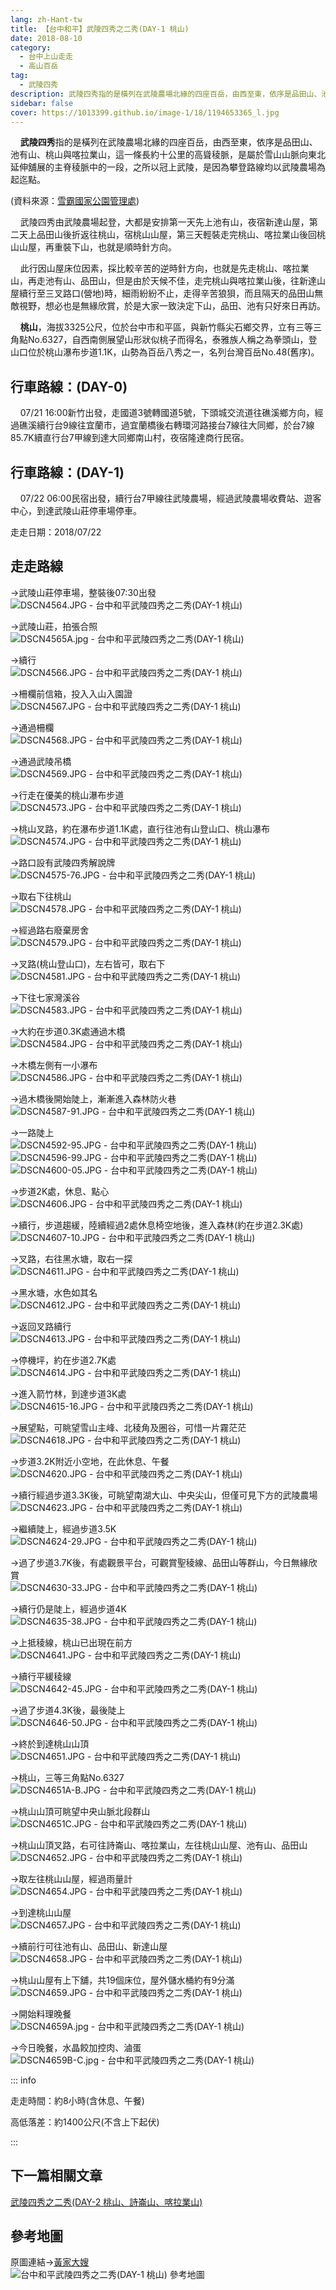 ```yaml
---
lang: zh-Hant-tw
title: 【台中和平】武陵四秀之二秀(DAY-1 桃山)
date: 2018-08-10
category: 
  - 台中上山走走
  - 高山百岳
tag:
  - 武陵四秀
description: 武陵四秀指的是橫列在武陵農場北緣的四座百岳，由西至東，依序是品田山、池有山、桃山與喀拉業山，這一條長約十公里的高聳稜脈，是屬於雪山山脈向東北延伸舖展的主脊稜脈中的一段，之所以冠上武陵，是因為攀登路線均以武陵農場為起迄點。
sidebar: false
cover: https://1013399.github.io/image-1/18/1194653365_l.jpg
---
```


    **武陵四秀**指的是橫列在武陵農場北緣的四座百岳，由西至東，依序是品田山、池有山、桃山與喀拉業山，這一條長約十公里的高聳稜脈，是屬於雪山山脈向東北延伸舖展的主脊稜脈中的一段，之所以冠上武陵，是因為攀登路線均以武陵農場為起迄點。

<!-- more -->

(資料來源：[雪霸國家公園管理處](https://www.spnp.gov.tw/old/Article.aspx?a=1w%2Bby5rFa%2Bw%3D&lang=1))  

    武陵四秀由武陵農場起登，大都是安排第一天先上池有山，夜宿新達山屋，第二天上品田山後折返往桃山，宿桃山山屋，第三天輕裝走完桃山、喀拉業山後回桃山山屋，再重裝下山，也就是順時針方向。  

    此行因山屋床位因素，採比較辛苦的逆時針方向，也就是先走桃山、喀拉業山，再走池有山、品田山，但是由於天候不佳，走完桃山與喀拉業山後，往新達山屋續行至三叉路口(營地)時，細雨紛紛不止，走得辛苦狼狽，而且隔天的品田山無敵視野，想必也是無緣欣賞，於是大家一致決定下山，品田、池有只好來日再訪。  

    **桃山**，海拔3325公尺，位於台中市和平區，與新竹縣尖石鄉交界，立有三等三角點No.6327，自西南側展望山形狀似桃子而得名，泰雅族人稱之為拳頭山，登山口位於桃山瀑布步道1.1K，山勢為百岳八秀之一，名列台灣百岳No.48(舊序)。

## 行車路線：(DAY-0)  
    07/21 16:00新竹出發，走國道3號轉國道5號，下頭城交流道往礁溪鄉方向，經過礁溪續行台9線往宜蘭市，過宜蘭橋後右轉環河路接台7線往大同鄉，於台7線85.7K續直行台7甲線到達大同鄉南山村，夜宿隆達商行民宿。

## 行車路線：(DAY-1)  
    07/22 06:00民宿出發，續行台7甲線往武陵農場，經過武陵農場收費站、遊客中心，到達武陵山莊停車場停車。

走走日期：2018/07/22

## 走走路線
→武陵山莊停車場，整裝後07:30出發  
![DSCN4564.JPG - 台中和平武陵四秀之二秀(DAY-1 桃山)](https://1013399.github.io/image-1/18/1194652865_l.jpg)

→武陵山莊，拍張合照  
![DSCN4565A.jpg - 台中和平武陵四秀之二秀(DAY-1 桃山)](https://1013399.github.io/image-1/18/1194652965_l.jpg)

→續行  
![DSCN4566.JPG - 台中和平武陵四秀之二秀(DAY-1 桃山)](https://1013399.github.io/image-1/18/1194651292_l.jpg)

→柵欄前信箱，投入入山入園證  
![DSCN4567.JPG - 台中和平武陵四秀之二秀(DAY-1 桃山)](https://1013399.github.io/image-1/18/1194652078_l.jpg)

→通過柵欄  
![DSCN4568.JPG - 台中和平武陵四秀之二秀(DAY-1 桃山)](https://1013399.github.io/image-1/18/1194652966_l.jpg)

→通過武陵吊橋  
![DSCN4569.JPG - 台中和平武陵四秀之二秀(DAY-1 桃山)](https://1013399.github.io/image-1/18/1194651802_l.jpg)

→行走在優美的桃山瀑布步道  
![DSCN4573.JPG - 台中和平武陵四秀之二秀(DAY-1 桃山)](https://1013399.github.io/image-1/18/1194653065_l.jpg)

→桃山叉路，約在瀑布步道1.1K處，直行往池有山登山口、桃山瀑布  
![DSCN4574.JPG - 台中和平武陵四秀之二秀(DAY-1 桃山)](https://1013399.github.io/image-1/18/1194653066_l.jpg)

→路口設有武陵四秀解說牌  
![DSCN4575-76.JPG - 台中和平武陵四秀之二秀(DAY-1 桃山)](https://1013399.github.io/image-1/18/1194651803_l.jpg)

→取右下往桃山  
![DSCN4578.JPG - 台中和平武陵四秀之二秀(DAY-1 桃山)](https://1013399.github.io/image-1/18/1194652967_l.jpg)

→經過路右廢棄房舍  
![DSCN4579.JPG - 台中和平武陵四秀之二秀(DAY-1 桃山)](https://1013399.github.io/image-1/18/1194653165_l.jpg)

→叉路(桃山登山口)，左右皆可，取右下  
![DSCN4581.JPG - 台中和平武陵四秀之二秀(DAY-1 桃山)](https://1013399.github.io/image-1/18/1194651293_l.jpg)

→下往七家灣溪谷  
![DSCN4583.JPG - 台中和平武陵四秀之二秀(DAY-1 桃山)](https://1013399.github.io/image-1/18/1194652374_l.jpg)

→大約在步道0.3K處通過木橋  
![DSCN4584.JPG - 台中和平武陵四秀之二秀(DAY-1 桃山)](https://1013399.github.io/image-1/18/1194651485_l.jpg)

→木橋左側有一小瀑布  
![DSCN4586.JPG - 台中和平武陵四秀之二秀(DAY-1 桃山)](https://1013399.github.io/image-1/18/1194653166_l.jpg)

→過木橋後開始陡上，漸漸進入森林防火巷  
![DSCN4587-91.JPG - 台中和平武陵四秀之二秀(DAY-1 桃山)](https://1013399.github.io/image-1/18/1194652867_l.jpg)

→一路陡上  
![DSCN4592-95.JPG - 台中和平武陵四秀之二秀(DAY-1 桃山)](https://1013399.github.io/image-1/18/1194652079_l.jpg)  
![DSCN4596-99.JPG - 台中和平武陵四秀之二秀(DAY-1 桃山)](https://1013399.github.io/image-1/18/1194652375_l.jpg)  
![DSCN4600-05.JPG - 台中和平武陵四秀之二秀(DAY-1 桃山)](https://1013399.github.io/image-1/18/1194653265_l.jpg)

→步道2K處，休息、點心  
![DSCN4606.JPG - 台中和平武陵四秀之二秀(DAY-1 桃山)](https://1013399.github.io/image-1/18/1194653167_l.jpg)

→續行，步道趨緩，陸續經過2處休息椅空地後，進入森林(約在步道2.3K處)  
![DSCN4607-10.JPG - 台中和平武陵四秀之二秀(DAY-1 桃山)](https://1013399.github.io/image-1/18/1194652868_l.jpg)

→叉路，右往黑水塘，取右一探  
![DSCN4611.JPG - 台中和平武陵四秀之二秀(DAY-1 桃山)](https://1013399.github.io/image-1/18/1194652376_l.jpg)

→黑水塘，水色如其名  
![DSCN4612.JPG - 台中和平武陵四秀之二秀(DAY-1 桃山)](https://1013399.github.io/image-1/18/1194651486_l.jpg)

→返回叉路續行  
![DSCN4613.JPG - 台中和平武陵四秀之二秀(DAY-1 桃山)](https://1013399.github.io/image-1/18/1194653266_l.jpg)

→停機坪，約在步道2.7K處  
![DSCN4614.JPG - 台中和平武陵四秀之二秀(DAY-1 桃山)](https://1013399.github.io/image-1/18/1194652471_l.jpg)

→進入箭竹林，到達步道3K處  
![DSCN4615-16.JPG - 台中和平武陵四秀之二秀(DAY-1 桃山)](https://1013399.github.io/image-1/18/1194653168_l.jpg)

→展望點，可眺望雪山主峰、北稜角及圈谷，可惜一片霧茫茫  
![DSCN4618.JPG - 台中和平武陵四秀之二秀(DAY-1 桃山)](https://1013399.github.io/image-1/18/1194651295_l.jpg)

→步道3.2K附近小空地，在此休息、午餐  
![DSCN4620.JPG - 台中和平武陵四秀之二秀(DAY-1 桃山)](https://1013399.github.io/image-1/18/1194652970_l.jpg)

→續行經過步道3.3K後，可眺望南湖大山、中央尖山，但僅可見下方的武陵農場  
![DSCN4623.JPG - 台中和平武陵四秀之二秀(DAY-1 桃山)](https://1013399.github.io/image-1/18/1194653365_l.jpg)

→繼續陡上，經過步道3.5K  
![DSCN4624-29.JPG - 台中和平武陵四秀之二秀(DAY-1 桃山)](https://1013399.github.io/image-1/18/1194651296_l.jpg)

→過了步道3.7K後，有處觀景平台，可觀賞聖稜線、品田山等群山，今日無緣欣賞  
![DSCN4630-33.JPG - 台中和平武陵四秀之二秀(DAY-1 桃山)](https://1013399.github.io/image-1/18/1194652971_l.jpg)

→續行仍是陡上，經過步道4K  
![DSCN4635-38.JPG - 台中和平武陵四秀之二秀(DAY-1 桃山)](https://1013399.github.io/image-1/18/1194653069_l.jpg)

→上抵稜線，桃山已出現在前方  
![DSCN4641.JPG - 台中和平武陵四秀之二秀(DAY-1 桃山)](https://1013399.github.io/image-1/18/1194652378_l.jpg)

→續行平緩稜線  
![DSCN4642-45.JPG - 台中和平武陵四秀之二秀(DAY-1 桃山)](https://1013399.github.io/image-1/18/1194652379_l.jpg)

→過了步道4.3K後，最後陡上  
![DSCN4646-50.JPG - 台中和平武陵四秀之二秀(DAY-1 桃山)](https://1013399.github.io/image-1/18/1194652380_l.jpg)

→終於到達桃山山頂  
![DSCN4651.JPG - 台中和平武陵四秀之二秀(DAY-1 桃山)](https://1013399.github.io/image-1/18/1194652973_l.jpg)

→桃山，三等三角點No.6327  
![DSCN4651A-B.JPG - 台中和平武陵四秀之二秀(DAY-1 桃山)](https://1013399.github.io/image-1/18/1194652768_l.jpg)

→桃山山頂可眺望中央山脈北段群山  
![DSCN4651C.JPG - 台中和平武陵四秀之二秀(DAY-1 桃山)](https://1013399.github.io/image-1/18/1194651804_l.jpg)

→桃山山頂叉路，右可往詩崙山、喀拉業山，左往桃山山屋、池有山、品田山  
![DSCN4652.JPG - 台中和平武陵四秀之二秀(DAY-1 桃山)](https://1013399.github.io/image-1/18/1194653171_l.jpg)

→取左往桃山山屋，經過雨量計  
![DSCN4654.JPG - 台中和平武陵四秀之二秀(DAY-1 桃山)](https://1013399.github.io/image-1/18/1194651297_l.jpg)

→到達桃山山屋  
![DSCN4657.JPG - 台中和平武陵四秀之二秀(DAY-1 桃山)](https://1013399.github.io/image-1/18/1194652082_l.jpg)

→續前行可往池有山、品田山、新達山屋  
![DSCN4658.JPG - 台中和平武陵四秀之二秀(DAY-1 桃山)](https://1013399.github.io/image-1/18/1194653172_l.jpg)

→桃山山屋有上下舖，共19個床位，屋外儲水桶約有9分滿  
![DSCN4659.JPG - 台中和平武陵四秀之二秀(DAY-1 桃山)](https://1013399.github.io/image-1/18/1194653075_l.jpg)

→開始料理晚餐  
![DSCN4659A.jpg - 台中和平武陵四秀之二秀(DAY-1 桃山)](https://1013399.github.io/image-1/18/1194653271_l.jpg)

→今日晚餐，水晶餃加控肉、滷蛋  
![DSCN4659B-C.jpg - 台中和平武陵四秀之二秀(DAY-1 桃山)](https://1013399.github.io/image-1/18/1194651299_l.jpg)

::: info

走走時間：約8小時(含休息、午餐)

高低落差：約1400公尺(不含上下起伏)

:::

## 下一篇相關文章
[武陵四秀之二秀(DAY-2 桃山、詩崙山、喀拉業山)](/posts/post-17-2018-08-13.md)

## 參考地圖
原圖連結→[黃家大嫂](http://blog.xuite.net/lin6151/blog/129097971)  
![台中和平武陵四秀之二秀(DAY-1 桃山) 參考地圖](https://1013399.github.io/image-1/18/1194651990_l.jpg)